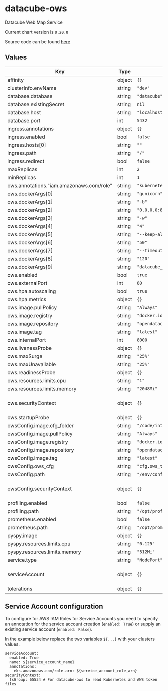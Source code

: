 # datacube-ows

Datacube Web Map Service

Current chart version is `0.20.0`

Source code can be found [here](https://www.opendatacube.org/documentation)

## Values

| Key | Type | Default | Description |
|-----|------|---------|-------------|
| affinity | object | `{}` |  |
| clusterInfo.envName | string | `"dev"` |  |
| database.database | string | `"datacube"` |  |
| database.existingSecret | string | `nil` |  |
| database.host | string | `"localhost"` |  |
| database.port | int | `5432` |  |
| ingress.annotations | object | `{}` |  |
| ingress.enabled | bool | `false` |  |
| ingress.hosts[0] | string | `""` |  |
| ingress.path | string | `"/"` |  |
| ingress.redirect | bool | `false` |  |
| maxReplicas | int | `2` |  |
| minReplicas | int | `1` |  |
| ows.annotations."iam.amazonaws.com/role" | string | `"kubernetes-wms"` |  |
| ows.dockerArgs[0] | string | `"gunicorn"` |  |
| ows.dockerArgs[1] | string | `"-b"` |  |
| ows.dockerArgs[2] | string | `"0.0.0.0:8000"` |  |
| ows.dockerArgs[3] | string | `"-w"` |  |
| ows.dockerArgs[4] | string | `"4"` |  |
| ows.dockerArgs[5] | string | `"--keep-alive"` |  |
| ows.dockerArgs[6] | string | `"50"` |  |
| ows.dockerArgs[7] | string | `"--timeout"` |  |
| ows.dockerArgs[8] | string | `"120"` |  |
| ows.dockerArgs[9] | string | `"datacube_ows.wsgi"` |  |
| ows.enabled | bool | `true` |  |
| ows.externalPort | int | `80` |  |
| ows.hpa.autoscaling | bool | `true` |  |
| ows.hpa.metrics | object | `{}` |  |
| ows.image.pullPolicy | string | `"Always"` |  |
| ows.image.registry | string | `"docker.io"` |  |
| ows.image.repository | string | `"opendatacube/ows"` |  |
| ows.image.tag | string | `"latest"` |  |
| ows.internalPort | int | `8000` |  |
| ows.livenessProbe | object | `{}` |  |
| ows.maxSurge | string | `"25%"` |  |
| ows.maxUnavailable | string | `"25%"` |  |
| ows.readinessProbe | object | `{}` |  |
| ows.resources.limits.cpu | string | `"1"` |  |
| ows.resources.limits.memory | string | `"2048Mi"` |  |
| ows.securityContext | object | `{}` | Deployment level security context |
| ows.startupProbe | object | `{}` |  |
| owsConfig.image.cfg_folder | string | `"/code/integration_tests/cfg"` |  |
| owsConfig.image.pullPolicy | string | `"Always"` |  |
| owsConfig.image.registry | string | `"docker.io"` |  |
| owsConfig.image.repository | string | `"opendatacube/ows"` |  |
| owsConfig.image.tag | string | `"latest"` |  |
| owsConfig.ows_cfg | string | `"cfg.ows_test_cfg.ows_cfg"` |  |
| owsConfig.path | string | `"/env/config"` |  |
| owsConfig.securityContext | object | `{}` | Container level security context |
| profiling.enabled | bool | `false` |  |
| profiling.path | string | `"/opt/profiling/"` |  |
| prometheus.enabled | bool | `false` |  |
| prometheus.path | string | `"/opt/prometheus/"` |  |
| pyspy.image | object | `{}` |  |
| pyspy.resources.limits.cpu | string | `"0.125"` |  |
| pyspy.resources.limits.memory | string | `"512Mi"` |  |
| service.type | string | `"NodePort"` |  |
| serviceAccount | object | `{}` | See configuration below |
| tolerations | object | `{}` |  |

## Service Account configuration
To configure for AWS IAM Roles for Service Accounts you need to specify an annotation for the service account creation (`enabled: True`) or supply an existing service account (`enabled: False`).

In the example below replace the two variables `${...}` with your clusters values.

```
serviceAccount:
  enabled: True
  name: ${service_account_name}
  annotations:
    eks.amazonaws.com/role-arn: ${service_account_role_arn}
securityContext:
  fsGroup: 65534 # For datacube-ows to read Kubernetes and AWS token files
```
